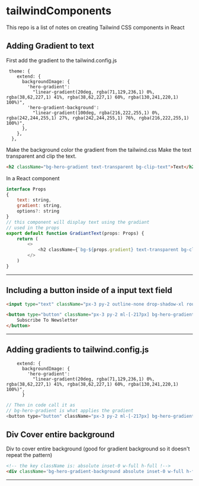 # tailwindComponents
This repo is a list of notes on creating Tailwind CSS components in React 

## Adding Gradient to text
First add the gradient to the tailwind.config.js

```
 theme: {
    extend: {
      backgroundImage: {
        'hero-gradient':
          "linear-gradient(20deg, rgba(71,129,236,1) 0%, rgba(38,62,227,1) 41%, rgba(38,62,227,1) 60%, rgba(130,241,220,1) 100%)",
        'hero-gradient-background':
          "linear-gradient(100deg, rgba(216,222,255,1) 0%, rgba(242,244,255,1) 27%, rgba(242,244,255,1) 76%, rgba(216,222,255,1) 100%)",
      },
    },
  },
```

Make the background color the gradient from the tailwind.css
Make the text transparent and clip the text. 

```html
<h2 className="bg-hero-gradient text-transparent bg-clip-text">Text</h2>
```

In a React component
```js
interface Props
{
    text: string,
    gradient: string,
    options?: string
}
// this component will display text using the gradiant
// used in the props
export default function GradiantText(props: Props) {
    return (
        <>
            <h2 className={`bg-${props.gradient} text-transparent bg-clip-text ${props.options}`}>{props.text}</h2>
        </>
    )
}
```

---

## Including a button inside of a input text field

```html
<input type="text" className="px-3 py-2 outline-none drop-shadow-xl rounded-full h-[51px] w-[40%] relative z-0" placeholder="Enter your email" />

<button type="button" className="px-3 py-2 ml-[-217px] bg-hero-gradient text-white rounded-full hover:bg-blue-700 z-40 relative items-end">
    Subscribe To Newsletter
</button>
```
---

## Adding gradients to tailwind.config.js

```
    extend: {
      backgroundImage: {
        'hero-gradient':
          "linear-gradient(20deg, rgba(71,129,236,1) 0%, rgba(38,62,227,1) 41%, rgba(38,62,227,1) 60%, rgba(130,241,220,1) 100%)",
      }
```

```js
// Then in code call it as
// bg-hero-gradient is what applies the gradient
<button type="button" className="px-3 py-2 ml-[-217px] bg-hero-gradient text-white rounded-full hover:bg-blue-700 z-40 relative items-end">Subscribe To Newsletter</button>
```

## Div Cover entire background

Div to cover entire background (good for gradient background so it doesn't repeat the pattern)

```html
<!-- the key className is: absolute inset-0 w-full h-full !-->
<div className='bg-hero-gradient-background absolute inset-0 w-full h-full'>
```
---